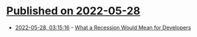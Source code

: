 # [Published on 2022-05-28](index.md)

* [2022-05-28, 03:15:16](https://news.ycombinator.com/item?id=31537290) - [What a Recession Would Mean for Developers](https://blog.boot.dev/news/what-would-a-recession-do-to-developers/)
